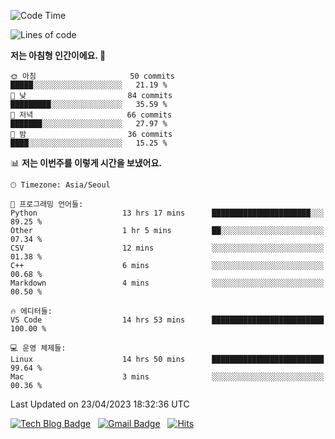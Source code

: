 <!-- ### Hi there 👋 -->

<!--
**dnchoi/dnchoi** is a ✨ _special_ ✨ repository because its `README.md` (this file) appears on your GitHub profile.

Here are some ideas to get you started:

- 🔭 I’m currently working on ...
- 🌱 I’m currently learning ...
- 👯 I’m looking to collaborate on ...
- 🤔 I’m looking for help with ...
- 💬 Ask me about ...
- 📫 How to reach me: ...
- 😄 Pronouns: ...
- ⚡ Fun fact: ...
-->

<!--START_SECTION:waka-->
![Code Time](http://img.shields.io/badge/Code%20Time-513%20hrs%2020%20mins-blue)

![Lines of code](https://img.shields.io/badge/%EC%A0%80%EB%8A%94%20%EC%97%AC%ED%83%9C%EA%B9%8C%EC%A7%80%20-345.9%20thousand%20%EC%A4%84%EC%9D%98%20%EC%BD%94%EB%93%9C%EB%A5%BC%20%EC%9E%91%EC%84%B1%ED%96%88%EC%96%B4%EC%9A%94.-blue)

**저는 아침형 인간이에요. 🐤** 

```text
🌞 아침                     50 commits          █████░░░░░░░░░░░░░░░░░░░░   21.19 % 
🌆 낮　                     84 commits          █████████░░░░░░░░░░░░░░░░   35.59 % 
🌃 저녁                     66 commits          ███████░░░░░░░░░░░░░░░░░░   27.97 % 
🌙 밤　                     36 commits          ████░░░░░░░░░░░░░░░░░░░░░   15.25 % 
```


📊 **저는 이번주를 이렇게 시간을 보냈어요.** 

```text
🕑︎ Timezone: Asia/Seoul

💬 프로그래밍 언어들: 
Python                   13 hrs 17 mins      ██████████████████████░░░   89.25 % 
Other                    1 hr 5 mins         ██░░░░░░░░░░░░░░░░░░░░░░░   07.34 % 
CSV                      12 mins             ░░░░░░░░░░░░░░░░░░░░░░░░░   01.38 % 
C++                      6 mins              ░░░░░░░░░░░░░░░░░░░░░░░░░   00.68 % 
Markdown                 4 mins              ░░░░░░░░░░░░░░░░░░░░░░░░░   00.50 % 

🔥 에디터들: 
VS Code                  14 hrs 53 mins      █████████████████████████   100.00 % 

💻 운영 체제들: 
Linux                    14 hrs 50 mins      █████████████████████████   99.64 % 
Mac                      3 mins              ░░░░░░░░░░░░░░░░░░░░░░░░░   00.36 % 
```


 Last Updated on 23/04/2023 18:32:36 UTC
<!--END_SECTION:waka-->


[![Tech Blog Badge](http://img.shields.io/badge/-Tech%20blog-black?style=flat-square&logo=github&link=https://zzsza.github.io/)](https://dnchoi.github.io/)
&nbsp;
[![Gmail Badge](https://img.shields.io/badge/Gmail-d14836?style=flat-square&logo=Gmail&logoColor=white&link=mailto:snugyun01@gmail.com)](mailto:dongnyeokc@gmail.com)
&nbsp;
[![Hits](https://hits.seeyoufarm.com/api/count/incr/badge.svg?url=https%3A%2F%2Fgithub.com%2Fgjbae1212%2Fhit-counter&count_bg=%233D7CC8&title_bg=%23555555&icon=&icon_color=%23E7E7E7&title=hits&edge_flat=false)](https://hits.seeyoufarm.com)
<!-- 
![Anurag's github stats](https://github-readme-stats.vercel.app/api?username=dnchoi&show_icons=true&theme=tokyonight)
&nbsp;
![Top Langs](https://github-readme-stats.vercel.app/api/top-langs/?username=dnchoi&layout=compact&theme=tokyonight)
 -->
<div align='center'>
